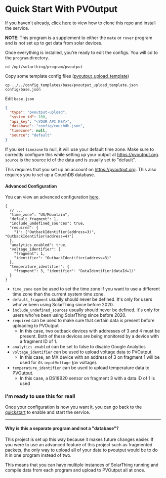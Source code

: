 # Quick Start With PVOutput
If you haven't already, [click here](quickstart.md) to view how to clone this repo and install the service.

**NOTE**: This program is a supplement to either the `mate` or `rover` program and is not set up to get data
from solar devices.

Once everything is installed, you're ready to edit the configs. You will cd to the `program` directory.
```
cd /opt/solarthing/program/pvoutput
```

Copy some template config files ([pvoutput_upload_template](../../config_templates/base/pvoutput_upload_template.json))
```
cp ../../config_templates/base/pvoutput_upload_template.json config/base.json
```
Edit `base.json`
```json
{
  "type": "pvoutput-upload",
  "system_id": 100,
  "api_key": "<YOUR API KEY>",
  "database": "config/couchdb.json",
  "timezone": null,
  "source": "default"
}
```
If you set `timezone` to null, it will use your default time zone. Make sure to correctly configure this while setting
up your output at https://pvoutput.org. `source` is the source id of the data and is usually set to "default".

This requires that you set up an account on https://pvoutput.org. This also requires you to set up a CouchDB database.

#### Advanced Configuration
You can view an advanced configuration [here](../../config_templates/base/pvoutput_upload_template_advanced.json).

```json5
{
  // ...
  "time_zone": "US/Mountain",
  "default_fragment": 1,
  "include_undefined_sources": true,
  "required": {
    "1": ["OutbackIdentifier(address=3)", "OutbackIdentifier(address=4)"]
  },
  "analytics_enabled": true,
  "voltage_identifier": {
    "fragment": 1,
    "identifier": "OutbackIdentifier(address=3)"
  },
  "temperature_identifier": {
    "fragment": 3, "identifier": "DataIdentifier(dataId=1)"
  }
}
```
* `time_zone` can be used to set the time zone if you want to use a different time zone than the current system time zone.
* `default_fragment` usually should never be defined. It's only for users who've been using SolarThing since before 2020.
* `include_undefined_sources` usually should never be defined. It's only for users who've been using SolarThing since before 2020.
* `required` can be used to make sure that certain data is present before uploading to PVOutput
  * In this case, two outback devices with addresses of 3 and 4 must be present. Both of these devices are being monitored by
  a device with a fragment ID of 1.
* `analytics_enabled` can be set to false to disable Google Analytics
* `voltage_identifier` can be used to upload voltage data to PVOutput.
  * In this case, an MX device with an address of 3 on fragment 1 will be used for its `inputVoltage` (pv voltage).
* `temperature_identifier` can be used to upload temperature data to PVOutput.
  * In this case, a DS18B20 sensor on fragment 3 with a data ID of 1 is used


### I'm ready to use this for real!
Once your configuration is how you want it, you can go back to the [quickstart](quickstart.md#configuration-continued) to enable and start the service.

---

#### Why is this a separate program and not a "database"?
This project is set up this way because it makes future changes easier. If you were to use an advanced feature of
this project such as fragmented packets, the only way to upload all of your data to pvoutput would be to do it
in one program instead of two.

This means that you can have multiple instances of SolarThing running and compile data from
each program and upload to PVOutput all at once.
